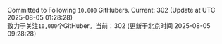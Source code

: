 Committed to Following `10,000` GitHubers. Current: <!-- FOLLOWING_COUNT -->302<!-- FOLLOWING_COUNT --> (Update at UTC <!-- LAST_UPDATED -->2025-08-05 01:28:28<!-- LAST_UPDATED -->)<br>
致力于关注`10,000`个GitHuber。当前：<!-- FOLLOWING_COUNT -->302<!-- FOLLOWING_COUNT --> (更新于北京时间 <!-- LAST_UPDATED_CST -->2025-08-05 09:28:28<!-- LAST_UPDATED_CST -->)
